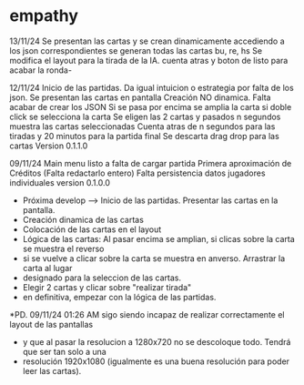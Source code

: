 # empathy
13/11/24
Se presentan las cartas y se crean dinamicamente accediendo a los json correspondientes
se generan todas las cartas bu, re, hs
Se modifica el layout para la tirada de la IA.
cuenta atras y boton de listo para acabar la ronda-

12/11/24
Inicio de las partidas. Da igual intuicion o estrategia por falta de los json.
Se presentan las cartas en pantalla
Creación NO dinamica. Falta acabar de crear los JSON
Si se pasa por encima se amplia la carta
si doble click se selecciona la carta
Se eligen las 2 cartas y pasados n segundos muestra las cartas seleccionadas
Cuenta atras de n segundos para las tiradas y 20 minutos para la partida final
Se descarta drag drop para las cartas
Version 0.1.1.0


09/11/24
Main menu listo a falta de cargar partida
Primera aproximación de Créditos (Falta redactarlo entero)
Falta persistencia datos jugadores individuales
version 0.1.0.0
* Próxima develop --> Inicio de las partidas. Presentar las cartas en la pantalla.
* Creación dinamica de las cartas
* Colocación de las cartas en el layout
* Lógica de las cartas: Al pasar encima se amplian, si clicas sobre la carta se muestra el reverso
* si se vuelve a clicar sobre la carta se muestra en anverso. Arrastrar la carta al lugar
* designado para la seleccion de las cartas.
* Elegir 2 cartas y clicar sobre "realizar tirada"
* en definitiva, empezar con la lógica de las partidas.

*PD. 09/11/24 01:26 AM sigo siendo incapaz de realizar correctamente el layout de las pantallas
* y que al pasar la resolucion a 1280x720 no se descoloque todo. Tendrá que ser tan solo a una
* resolución 1920x1080 (igualmente es una buena resolución para poder leer las cartas).
